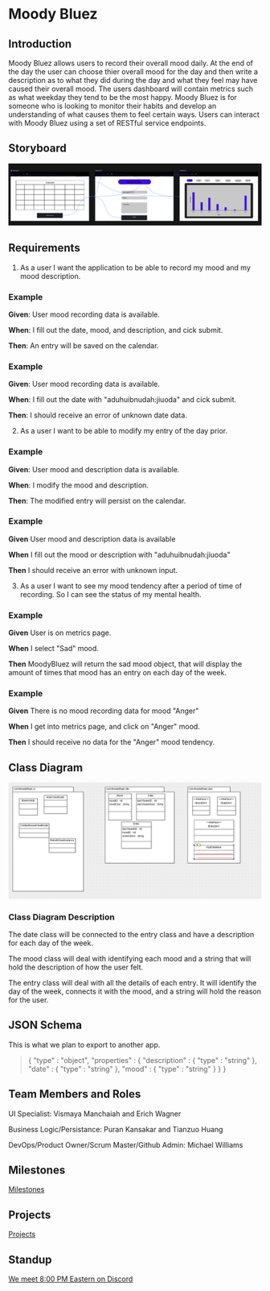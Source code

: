 # Moody Bluez

## Introduction

Moody Bluez allows users to record their overall mood daily. At the end of the day the user can choose thier overall mood for the day and then write a description as to what they did during the day and what they feel may have caused their overall mood. The users dashboard will contain metrics such as what weekday they tend to be the most happy. Moody Bluez is for someone who is looking to monitor their habits and develop an understanding of what causes them to feel certain ways. Users can interact with Moody Bluez using a set of RESTful service endpoints.

## Storyboard

![storyboard](ReadmeAssets/storyboard.png)

## Requirements

1. As a user I want the application to be able to record my mood and my mood description.

### Example

**Given**: User mood recording data is available.

**When**: I fill out the date, mood, and description, and cick submit.

**Then**: An entry will be saved on the calendar.

### Example

**Given**: User mood recording data is available.

**When**: I fill out the date with "aduhuibnudah:jiuoda" and cick submit.

**Then**: I should receive an error of unknown date data.

2. As a user I want to be able to modify my entry of the day prior.

### Example

**Given**: User mood and description data is available.  

**When**: I modify the mood and description.

**Then**: The modified entry will persist on the calendar.

### Example

**Given** User mood and description data is available 

**When** I fill out the mood or description with "aduhuibnudah:jiuoda"

**Then** I should receive an error with unknown input.

3. As a user I want to see my mood tendency after a period of time of recording. So I can see the status of my mental health.

### Example

**Given** User is on metrics page. 

**When** I select "Sad" mood.

**Then** MoodyBluez will return the sad mood object, that will display the amount of times that mood has an entry on each day of the week.

### Example

**Given** There is no mood recording data for mood "Anger"

**When** I get into metrics page, and click on "Anger" mood.

**Then** I should receive no data for the "Anger" mood tendency.

## Class Diagram

![classdiagram](ReadmeAssets/MoodyBluezClassDiagram.PNG)


### Class Diagram Description

The date class will be connected to the entry class and have a description for each day of the week. 

The mood class will deal with identifying each mood and a string that will hold the description of how the user felt. 

The entry class will deal with all the details of each entry. It will identify the day of the week, connects it with the mood, and a string will hold the reason for the user.

## JSON Schema

This is what we plan to export to another app.

> {
>  "type" : "object",
>  "properties" : {
>    "description" : {
>      "type" : "string"
>    },
>    "date" : {
>      "type" : "string"
>    },
>    "mood" : {
>      "type" : "string"
>    }
>  }
> }

## Team Members and Roles 

UI Specialist: Vismaya Manchaiah and Erich Wagner

Business Logic/Persistance: Puran Kansakar and Tianzuo Huang

DevOps/Product Owner/Scrum Master/Github Admin: Michael Williams

## Milestones

[Milestones](https://github.com/mikeal200/MoodyBluez/milestones)

## Projects

[Projects](https://github.com/mikeal200/MoodyBluez/projects)

## Standup

[We meet 8:00 PM Eastern on Discord](https://discord.gg/N6qNra5f36)
